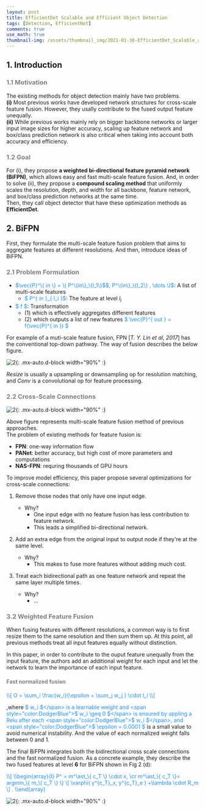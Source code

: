 ```yaml
---
layout: post
title: EfficientDet Scalable and Efficient Object Detection
tags: [Detection, EfficientNet]
comments: true
use_math: true
thumbnail-img: /assets/thumbnail_img/2021-01-30-EfficientDet_Scalable_and_Efficient_Object_Detection/post.PNG
---
```


## 1. Introduction   
### <span style="color:gray"> 1.1 Motivation </span>

The existing methods for object detection mainly have two problems.  
**(i)** Most previous works have developed network structures for cross-scale feature fusion. However, they usally contribute to the fused output feature unequally.  
**(ii)** While previous works mainly rely on bigger backbone networks or larger input image sizes for higher accuracy, scaling up feature network and box/class prediction network is also critical when taking into account both accuracy and efficiency. 

### <span style="color:gray"> 1.2 Goal </span>

For (i), they propose **a weighted bi-directional feature pyramid network (BiFPN)**, which allows easy and fast multi-scale feature fusion. And, in order to solve (ii), they propose a **compound scaling method** that uniformly scales the resolution, depth, and width for all backbone, feature network, and box/class prediction networks at the same time.  
Then, they call object detector that have these optimization methods as **EfficientDet**.


## 2. BiFPN

First, they formulate the multi-scale feature fusion problem that aims to aggregate features at different resolutions. And then, introduce ideas of BiFPN.


### <span style="color:gray"> 2.1 Problem Formulation </span>

- <span style="color:DodgerBlue">$\vec{P}^\{ in \} = \( P^\{in\}_\{l_1\}$</span><span style="color:DodgerBlue">$,  P^\{in\}_\{l_2\} , \dots \)$</span>: A list of multi-scale features
	- <span style="color:DodgerBlue">$ P^\{ in \}_\{ l_i \}$</span>: The feature at level $l_i$
- <span style="color:DodgerBlue">$ f $</span>: Transformation
	- (1) which is effectively aggregates different features
	- (2) which outputs a list of new features <span style="color:DodgerBlue">$ \vec{P}^\{ out \} = f(\vec{P}^\{ in \}) $</span>


For example of a muti-scale feature fusion, FPN [*T. Y. Lin et al, 2017*] has the conventional top-down pathway. The way of fusion describes the below figure.

![2](https://da2so.github.io/assets/post_img/2021-01-30-EfficientDet_Scalable_and_Efficient_Object_Detection/1.PNG){: .mx-auto.d-block width="90%" :}

$Resize$ is usually a upsampling or downsampling op for resolution matching, and $Conv$ is a convolutional op for feature processing.


### <span style="color:gray"> 2.2 Cross-Scale Connections </span>

![2](https://da2so.github.io/assets/post_img/2021-01-30-EfficientDet_Scalable_and_Efficient_Object_Detection/2.png){: .mx-auto.d-block width="90%" :}

Above figure represents multi-scale feature fusion method of previous approaches.  
The problem of existing methods for feature fusion is: 
- **FPN**: one-way information flow
- **PANet**: better accuracy, but high cost of more parameters and computations
- **NAS-FPN**: requring thousands of GPU hours

To improve model efficiency, this paper propose several optimizations for cross-scale connections:

1. Remove those nodes that only have one input edge.
	- Why?
		- One input edge with no feature fusion has less contribution to feature network.
		- This leads a simplified bi-directional network.

2. Add an extra edge from the original input to output node if they're at the same level.
	- Why?
		- This makes to fuse more features without adding much cost.

3. Treat each bidirectional path as one feature network and repeat the same layer multiple times.
	- Why?
		- ...


### <span style="color:gray"> 3.2 Weighted Feature Fusion </span>

When fusing features with different resolutions, a common way is to first resize them to the same resolution and then sum them up. At this point,
all previous methods treat all input features equally without distinction. 

In this paper, in order to contribute to the ouput feature unequally from the input feature, the authors add an additional weight for each input and let the network to learn the importance of each input feature.

####  <span style="color:gray"> Fast normalized fusion </span>


<span style="color:DodgerBlue">
\\[
O = \sum_i \frac{w_i}{\epsilon + \sum_j w_j } \cdot I_i
\\] 
</span>


,where <span style="color:DodgerBlue">$ w_i $</span> is a learnable weight and <span style="color:DodgerBlue">$ w_i \geq 0 $</span> is ensured by appling a Relu after each <span style="color:DodgerBlue">$ w_i $</span>, and <span style="color:DodgerBlue">$ \epsilon = 0.0001 $</span> is a small value to avoid numerical instability. And the value of each normalized weight falls between 0 and 1.

The final BiFPN integrates both the bidirectional cross scale connections and the fast normalized fusion. As a concrete example, they describe the two fused features at level **6** for BiFPN shown in Fig 2 (d):


<span style="color:DodgerBlue">
\\[
\\begin{array}{l} P^ = m^\ast_\{ c_T \} \cdot x, \cr
				  m^\ast_\{ c_T \}= argmin_\{ m_\{ c_T \} \} \[ \varphi( y^{c_T}_x, y^{c_T}_e ) +\lambda \cdot R_m \] . 
\\end{array} 
</span>


![2](https://da2so.github.io/assets/post_img/2021-01-30-EfficientDet_Scalable_and_Efficient_Object_Detection/3.png){: .mx-auto.d-block width="90%" :}












